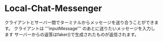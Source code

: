 # Local-Chat-Messenger
クライアントとサーバー間でターミナルからメッセージを送り合うことができます。
クライアントは '''inputMessage''' のあとに送りたいメッセージを入力します
サーバーからの返答はfaker()で生成されたものが返信されます。
